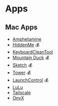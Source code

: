 # Apps

## Mac Apps

- [Amphetamine](https://apps.apple.com/us/app/amphetamine/id937984704?mt=12)
- [HiddenMe](https://apps.apple.com/us/app/hiddenme/id467040476?mt=12) 💰
- [KeyboardCleanTool](https://folivora.ai/keyboardcleantool)
- [Mountain Duck](https://mountainduck.io/) 💰
- [Sketch](https://www.sketch.com) 💰
- [Tower](https://www.git-tower.com/mac) 💰
- [LaunchControl](https://www.soma-zone.com/LaunchControl/) 💰
- [LuLu](https://objective-see.org/products/lulu.html)
- [Tailscale](https://tailscale.com/)
- [OnyX](https://www.titanium-software.fr/en/onyx.html)